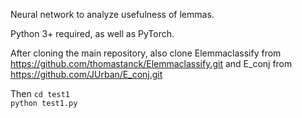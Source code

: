 Neural network to analyze usefulness of lemmas.

Python 3+ required, as well as PyTorch.

After cloning the main repository, also clone Elemmaclassify from https://github.com/thomastanck/Elemmaclassify.git
and E_conj from https://github.com/JUrban/E_conj.git

Then
`cd test1`  
`python test1.py`
